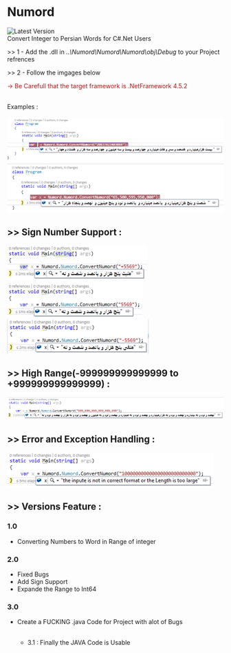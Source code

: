 # Numord
![Latest Version](https://img.shields.io/badge/version-3.1-blue.svg)<br>
Convert Integer to Persian Words for C#.Net Users 
<p>>> 1 - Add the .dll in <i>..\Numord\Numord\Numord\obj\Debug</i> to your Project refrences</p>
<p>>> 2 - Follow the imgages below								  </p>
<p style="color:rgb(197,16,20)"> -> Be Carefull that the target framework is .NetFramework 4.5.2</p>
<br>Examples :<br><br>
<img src="Sample/ex1.png">
<img src="Sample/ex2.png">

<h2> >> Sign Number Support :</h2>
<img src="Sample/ex6.png">
<img src="Sample/ex8.png">
<img src="Sample/ex7.png">

<h2> >> High Range(-999999999999999 to +999999999999999) :</h2>
<img src="Sample/ex3.png">

<h2> >> Error and Exception Handling :</h2>
<img src="Sample/ex4.png">

<h2> >> Versions Feature :</h2>

<h3> 1.0 </h3>
<ul>
    <li>Converting Numbers to Word in Range of integer</li>
</ul>
<h3> 2.0 </h3>
<ul>
    <li>Fixed Bugs</li>
    <li>Add Sign Support</li>
    <li>Expande the Range to Int64</li>
</ul>
<h3> 3.0 </h3>
<ul>
    <li>Create a FUCKING .java Code for Project with alot of Bugs</li>
<ul>
    <li>3.1 : Finally the JAVA Code is Usable</li>
</ul>
    </li>
</ul>
